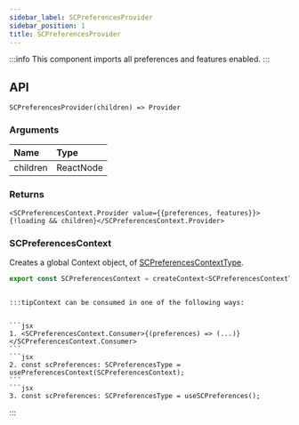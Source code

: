 ```yaml
---
sidebar_label: SCPreferencesProvider
sidebar_position: 1
title: SCPreferencesProvider
---
```


:::info
This component imports all preferences and features enabled.
:::


## API

`SCPreferencesProvider(children) => Provider`
### Arguments

| Name | Type |
| :------ | :------ |
| children | ReactNode |

### Returns

```JSX
<SCPreferencesContext.Provider value={{preferences, features}}>{!loading && children}</SCPreferencesContext.Provider>
```

### SCPreferencesContext

Creates a global Context object, of [SCPreferencesContextType](../Types/context/#scpreferencescontexttype).


```jsx
export const SCPreferencesContext = createContext<SCPreferencesContextType>({} as SCPreferencesContextType);
```

````

:::tipContext can be consumed in one of the following ways:


```jsx
1. <SCPreferencesContext.Consumer>{(preferences) => (...)}</SCPreferencesContext.Consumer>
```
```jsx
2. const scPreferences: SCPreferencesType = usePreferencesContext(SCPreferencesContext);
```
```jsx
3. const scPreferences: SCPreferencesType = useSCPreferences();
````
:::



